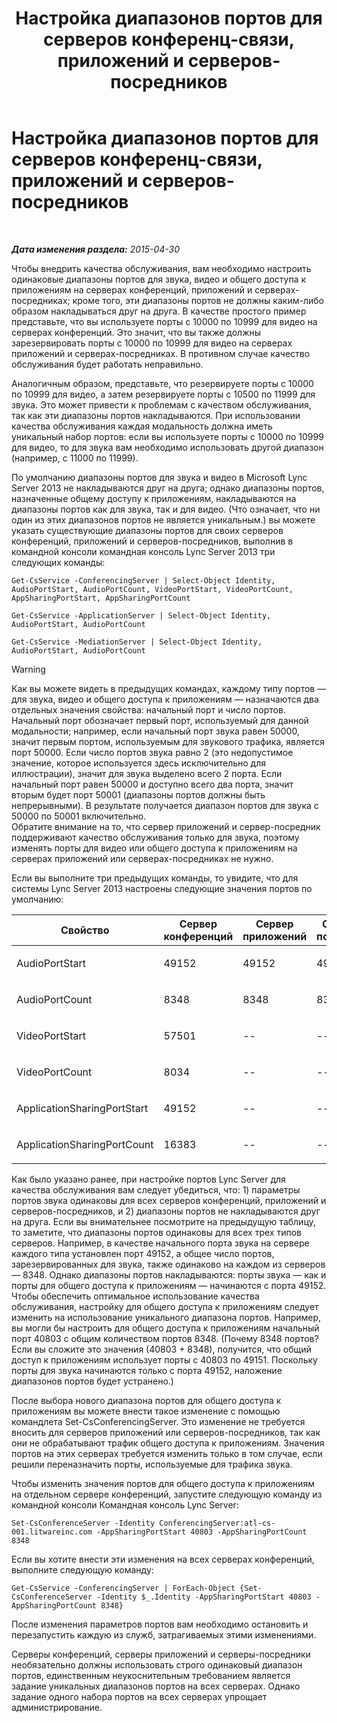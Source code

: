 ﻿---
title: Настройка диапазонов портов для серверов конференц-связи, приложений и серверов-посредников
TOCTitle: Настройка диапазонов портов для серверов конференц-связи, приложений и серверов-посредников
ms:assetid: 4d6eaa5d-0127-453f-be6a-e55384772d83
ms:mtpsurl: https://technet.microsoft.com/ru-ru/library/JJ204872(v=OCS.15)
ms:contentKeyID: 49309718
ms.date: 05/19/2016
mtps_version: v=OCS.15
ms.translationtype: HT
---

# Настройка диапазонов портов для серверов конференц-связи, приложений и серверов-посредников

 

_**Дата изменения раздела:** 2015-04-30_

Чтобы внедрить качества обслуживания, вам необходимо настроить одинаковые диапазоны портов для звука, видео и общего доступа к приложениям на серверах конференций, приложений и серверах-посредниках; кроме того, эти диапазоны портов не должны каким-либо образом накладываться друг на друга. В качестве простого пример представьте, что вы используете порты с 10000 по 10999 для видео на серверах конференций. Это значит, что вы также должны зарезервировать порты с 10000 по 10999 для видео на серверах приложений и серверах-посредниках. В противном случае качество обслуживания будет работать неправильно.

Аналогичным образом, представьте, что резервируете порты с 10000 по 10999 для видео, а затем резервируете порты с 10500 по 11999 для звука. Это может привести к проблемам с качеством обслуживания, так как эти диапазоны портов накладываются. При использовании качества обслуживания каждая модальность должна иметь уникальный набор портов: если вы используете порты с 10000 по 10999 для видео, то для звука вам необходимо использовать другой диапазон (например, с 11000 по 11999).

По умолчанию диапазоны портов для звука и видео в Microsoft Lync Server 2013 не накладываются друг на друга; однако диапазоны портов, назначенные общему доступу к приложениям, накладываются на диапазоны портов как для звука, так и для видео. (Что означает, что ни один из этих диапазонов портов не является уникальным.) вы можете указать существующие диапазоны портов для своих серверов конференций, приложений и серверов-посредников, выполнив в командной консоли командная консоль Lync Server 2013 три следующих команды:

    Get-CsService -ConferencingServer | Select-Object Identity, AudioPortStart, AudioPortCount, VideoPortStart, VideoPortCount, AppSharingPortStart, AppSharingPortCount
    
    Get-CsService -ApplicationServer | Select-Object Identity, AudioPortStart, AudioPortCount
    
    Get-CsService -MediationServer | Select-Object Identity, AudioPortStart, AudioPortCount

> [!warning]  
> Как вы можете видеть в предыдущих командах, каждому типу портов — для звука, видео и общего доступа к приложениям — назначаются два отдельных значения свойства: начальный порт и число портов. Начальный порт обозначает первый порт, используемый для данной модальности; например, если начальный порт звука равен 50000, значит первым портом, используемым для звукового трафика, является порт 50000. Если число портов звука равно 2 (это недопустимое значение, которое используется здесь исключительно для иллюстрации), значит для звука выделено всего 2 порта. Если начальный порт равен 50000 и доступно всего два порта, значит вторым будет порт 50001 (диапазоны портов должны быть непрерывными). В результате получается диапазон портов для звука с 50000 по 50001 включительно.<br />Обратите внимание на то, что сервер приложений и сервер-посредник поддерживают качество обслуживания только для звука, поэтому изменять порты для видео или общего доступа к приложениям на серверах приложений или серверах-посредниках не нужно.

Если вы выполните три предыдущих команды, то увидите, что для системы Lync Server 2013 настроены следующие значения портов по умолчанию:


<table>
<colgroup>
<col style="width: 25%" />
<col style="width: 25%" />
<col style="width: 25%" />
<col style="width: 25%" />
</colgroup>
<thead>
<tr class="header">
<th>Свойство</th>
<th>Сервер конференций</th>
<th>Сервер приложений</th>
<th>Сервер-посредник</th>
</tr>
</thead>
<tbody>
<tr class="odd">
<td><p>AudioPortStart</p></td>
<td><p>49152</p></td>
<td><p>49152</p></td>
<td><p>49152</p></td>
</tr>
<tr class="even">
<td><p>AudioPortCount</p></td>
<td><p>8348</p></td>
<td><p>8348</p></td>
<td><p>8348</p></td>
</tr>
<tr class="odd">
<td><p>VideoPortStart</p></td>
<td><p>57501</p></td>
<td><p>--</p></td>
<td><p>--</p></td>
</tr>
<tr class="even">
<td><p>VideoPortCount</p></td>
<td><p>8034</p></td>
<td><p>--</p></td>
<td><p>--</p></td>
</tr>
<tr class="odd">
<td><p>ApplicationSharingPortStart</p></td>
<td><p>49152</p></td>
<td><p>--</p></td>
<td><p>--</p></td>
</tr>
<tr class="even">
<td><p>ApplicationSharingPortCount</p></td>
<td><p>16383</p></td>
<td><p>--</p></td>
<td><p>--</p></td>
</tr>
</tbody>
</table>


Как было указано ранее, при настройке портов Lync Server для качества обслуживания вам следует убедиться, что: 1) параметры портов звука одинаковы для всех серверов конференций, приложений и серверов-посредников, и 2) диапазоны портов не накладываются друг на друга. Если вы внимательнее посмотрите на предыдущую таблицу, то заметите, что диапазоны портов одинаковы для всех трех типов серверов. Например, в качестве начального порта звука на сервере каждого типа установлен порт 49152, а общее число портов, зарезервированных для звука, также одинаково на каждом из серверов — 8348. Однако диапазоны портов накладываются: порты звука — как и порты для общего доступа к приложениям — начинаются с порта 49152. Чтобы обеспечить оптимальное использование качества обслуживания, настройку для общего доступа к приложениям следует изменить на использование уникального диапазона портов. Например, вы могли бы настроить для общего доступа к приложениям начальный порт 40803 с общим количеством портов 8348. (Почему 8348 портов? Если вы сложите это значения (40803 + 8348), получится, что общий доступ к приложениям использует порты с 40803 по 49151. Поскольку порты для звука начинаются только с порта 49152, наложение диапазонов портов будет устранено.)

После выбора нового диапазона портов для общего доступа к приложениям вы можете внести такое изменение с помощью командлета Set-CsConferencingServer. Это изменение не требуется вносить для серверов приложений или серверов-посредников, так как они не обрабатывают трафик общего доступа к приложениям. Значения портов на этих серверах требуется изменить только в том случае, если решили переназначить порты, используемые для трафика звука.

Чтобы изменить значения портов для общего доступа к приложениям на отдельном сервере конференций, запустите следующую команду из командной консоли Командная консоль Lync Server:

    Set-CsConferenceServer -Identity ConferencingServer:atl-cs-001.litwareinc.com -AppSharingPortStart 40803 -AppSharingPortCount 8348

Если вы хотите внести эти изменения на всех серверах конференций, выполните следующую команду:

    Get-CsService -ConferencingServer | ForEach-Object {Set-CsConferenceServer -Identity $_.Identity -AppSharingPortStart 40803 -AppSharingPortCount 8348}

После изменения параметров портов вам необходимо остановить и перезапустить каждую из служб, затрагиваемых этими изменениями.

Серверы конференций, серверы приложений и серверы-посредники необязательно должны использовать строго одинаковый диапазон портов, единственным неукоснительным требованием является задание уникальных диапазонов портов на всех серверах. Однако задание одного набора портов на всех серверах упрощает администрирование.

